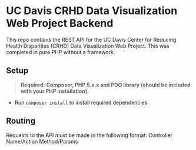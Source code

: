 # UC Davis CRHD Data Visualization Web Project Backend
This repo contains the REST API for the UC Davis Center for Reducing Health Disparities (CRHD) 
Data Visualization Web Project.  This was completed in pure PHP without a framework.

## Setup
> **Required: Composer, PHP 5.x.x and PDO library (should be included with your PHP installation).**

* Run `composer install` to install required dependencies.

## Routing
Requests to the API must be made in the following format: Controller Name/Action Method/Params
